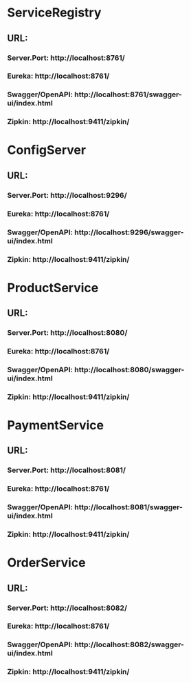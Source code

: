 # ServiceRegistry
## URL:
### Server.Port: http://localhost:8761/
### Eureka: http://localhost:8761/
### Swagger/OpenAPI: http://localhost:8761/swagger-ui/index.html
### Zipkin: http://localhost:9411/zipkin/

# ConfigServer
## URL:
### Server.Port: http://localhost:9296/
### Eureka: http://localhost:8761/
### Swagger/OpenAPI: http://localhost:9296/swagger-ui/index.html
### Zipkin: http://localhost:9411/zipkin/

# ProductService
## URL:
### Server.Port: http://localhost:8080/
### Eureka: http://localhost:8761/
### Swagger/OpenAPI: http://localhost:8080/swagger-ui/index.html
### Zipkin: http://localhost:9411/zipkin/

# PaymentService
## URL:
### Server.Port: http://localhost:8081/
### Eureka: http://localhost:8761/
### Swagger/OpenAPI: http://localhost:8081/swagger-ui/index.html
### Zipkin: http://localhost:9411/zipkin/

# OrderService
## URL:
### Server.Port: http://localhost:8082/
### Eureka: http://localhost:8761/
### Swagger/OpenAPI: http://localhost:8082/swagger-ui/index.html
### Zipkin: http://localhost:9411/zipkin/
